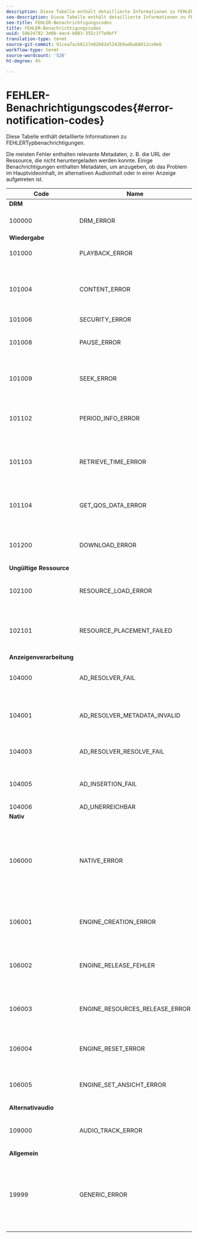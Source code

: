 ```yaml
---
description: Diese Tabelle enthält detaillierte Informationen zu FEHLERTypbenachrichtigungen.
seo-description: Diese Tabelle enthält detaillierte Informationen zu FEHLERTypbenachrichtigungen.
seo-title: FEHLER-Benachrichtigungscodes
title: FEHLER-Benachrichtigungscodes
uuid: 50624782-3d0b-4ac4-b883-355c1f7e9bff
translation-type: tm+mt
source-git-commit: 91cea7acb8127e02b82e5242b9ad6ab0d12ce0eb
workflow-type: tm+mt
source-wordcount: '526'
ht-degree: 4%

---
```



# FEHLER-Benachrichtigungscodes{#error-notification-codes}

Diese Tabelle enthält detaillierte Informationen zu FEHLERTypbenachrichtigungen.

<!--<a id="section_D29404228F5E4B818642CBA6A0D39546"></a>-->

Die meisten Fehler enthalten relevante Metadaten, z. B. die URL der Ressource, die nicht heruntergeladen werden konnte. Einige Benachrichtigungen enthalten Metadaten, um anzugeben, ob das Problem im Hauptvideoinhalt, im alternativen Audioinhalt oder in einer Anzeige aufgetreten ist.

<table frame="all" colsep="1" rowsep="1" id="table_8B61210A406A45ACBE37FC29729DDE22"> 
 <thead> 
  <tr rowsep="1"> 
   <th colname="1" class="entry"> Code </th> 
   <th colname="2" class="entry"> Name </th> 
   <th colname="3" class="entry"> InnerNotification </th> 
   <th colname="4" class="entry"> Metadatenschlüssel </th> 
   <th colname="5" class="entry"> Kommentare </th> 
  </tr> 
 </thead>
 <tbody> 
  <tr rowsep="1"> 
   <td colname="1"><b>DRM</b> </td> 
   <td colname="2"> </td> 
   <td colname="3"> </td> 
   <td colname="4"> </td> 
   <td colname="5"> </td> 
  </tr> 
  <tr rowsep="1"> 
   <td colname="1"><span class="codeph"> 100000  </span> </td> 
   <td colname="2"><span class="codeph"> DRM_ERROR  </span> </td> 
   <td colname="3"> </td> 
   <td colname="4"><span class="codeph"> MAJOR_DRM_CODE  </span><span class="codeph"> MINOR_DRM_CODE  </span><span class="codeph"> BESCHREIBUNG  </span> </td> 
   <td colname="5">Siehe auch 106000 (
     <span class="codeph"> NATIVE_ERROR</span>).
   </td> 
  </tr> 
  <tr rowsep="1"> 
   <td colname="1"><b>Wiedergabe</b> </td> 
   <td colname="2"> </td> 
   <td colname="3"> </td> 
   <td colname="4"> </td> 
   <td colname="5"> </td> 
  </tr> 
  <tr rowsep="1"> 
   <td colname="1"><span class="codeph"> 101000  </span> </td> 
   <td colname="2"><span class="codeph"> PLAYBACK_ERROR  </span> </td> 
   <td colname="3"> <p>Keines </p> </td> 
   <td colname="4"><span class="codeph"> BESCHREIBUNG  </span> </td> 
   <td colname="5"> </td> 
  </tr> 
  <tr rowsep="1"> 
   <td colname="1"><span class="codeph"> 101004  </span> </td> 
   <td colname="2"><span class="codeph"> CONTENT_ERROR  </span> </td> 
   <td colname="3"><span class="codeph"> DOWNLOAD_ERROR  </span> </td> 
   <td colname="4"> </td> 
   <td colname="5"> <p>Beim Herunterladen eines Fragments oder Segments (sowohl Video als auch Audio) ist ein Fehler aufgetreten. </p> </td> 
  </tr> 
  <tr rowsep="1"> 
   <td colname="1"><span class="codeph"> 101006  </span> </td> 
   <td colname="2"><span class="codeph"> SECURITY_ERROR  </span> </td> 
   <td colname="3"> </td> 
   <td colname="4"><span class="codeph"> URL  </span> </td> 
   <td colname="5"> </td> 
  </tr> 
  <tr rowsep="1"> 
   <td colname="1"><span class="codeph"> 101008</span> </td> 
   <td colname="2"><span class="codeph"> PAUSE_ERROR  </span> </td> 
   <td colname="3"> Keines </td> 
   <td colname="4"> <span class="codeph"> BESCHREIBUNG  </span> </td> 
   <td colname="5"> <p>Beim Durchführen eines Pausenvorgangs ist ein Fehler aufgetreten. </p> </td> 
  </tr> 
  <tr rowsep="1"> 
   <td colname="1"><span class="codeph"> 101009  </span> </td> 
   <td colname="2"><span class="codeph"> SEEK_ERROR  </span> </td> 
   <td colname="3"> Keines </td> 
   <td colname="4"><span class="codeph"> NATIVE_ERROR_CODE  </span><span class="codeph"> DESIRED_SEEK_POSITION  </span><span class="codeph"> DESIRED_SEEK_PERIOD  </span> </td> 
   <td colname="5"> <p>Beim Durchführen eines Suchvorgangs ist ein Fehler aufgetreten. </p> </td> 
  </tr> 
  <tr rowsep="1"> 
   <td colname="1"><span class="codeph"> 101102  </span> </td> 
   <td colname="2"><span class="codeph"> PERIOD_INFO_ERROR  </span> </td> 
   <td colname="3"> Keines </td> 
   <td colname="4"><span class="codeph"> BESCHREIBUNG  </span> </td> 
   <td colname="5"> <p>Beim Abrufen von Informationen zu einem Inhaltszeitraum ist ein Fehler aufgetreten. </p> </td> 
  </tr> 
  <tr rowsep="1"> 
   <td colname="1"><span class="codeph"> 101103  </span> </td> 
   <td colname="2"><span class="codeph"> RETRIEVE_TIME_ERROR  </span> </td> 
   <td colname="3"> Keines </td> 
   <td colname="4"><span class="codeph"> BESCHREIBUNG  </span> </td> 
   <td colname="5"> <p>Beim Versuch, die Wiedergabeposition abzurufen, ist ein Fehler aufgetreten. </p> </td> 
  </tr> 
  <tr rowsep="1"> 
   <td colname="1"><span class="codeph"> 101104  </span> </td> 
   <td colname="2"><span class="codeph"> GET_QOS_DATA_ERROR  </span> </td> 
   <td colname="3"> Keines </td> 
   <td colname="4"><span class="codeph"> BESCHREIBUNG  </span> </td> 
   <td colname="5"> <p>Beim Versuch, die Servicequalitätsinformationen abzurufen, ist ein Fehler aufgetreten. </p> </td> 
  </tr> 
  <tr rowsep="1"> 
   <td colname="1"><span class="codeph"> 101200  </span> </td> 
   <td colname="2"><span class="codeph"> DOWNLOAD_ERROR  </span> </td> 
   <td colname="3"> Keines </td> 
   <td colname="4"><span class="codeph"> URL  </span> </td> 
   <td colname="5"> <p>Beim Versuch, Daten herunterzuladen, ist ein Fehler aufgetreten. </p> </td> 
  </tr> 
  <tr rowsep="1"> 
   <td colname="1"><b>Ungültige Ressource  </b> </td> 
   <td colname="2"> </td> 
   <td colname="3"> </td> 
   <td colname="4"> </td> 
   <td colname="5"> </td> 
  </tr> 
  <tr rowsep="1"> 
   <td colname="1"><span class="codeph"> 102100  </span> </td> 
   <td colname="2"><span class="codeph"> RESOURCE_LOAD_ERROR  </span> </td> 
   <td colname="3"> Keines </td> 
   <td colname="4"><span class="codeph"> BESCHREIBUNG  </span><span class="codeph"> RESSOURCE  </span> </td> 
   <td colname="5"> <p>Beim Laden eines Ressourcenelements ist ein Fehler aufgetreten. </p> </td> 
  </tr> 
  <tr rowsep="1"> 
   <td colname="1"><span class="codeph"> 102101  </span> </td> 
   <td colname="2"><span class="codeph"> RESOURCE_PLACEMENT_FAILED  </span> </td> 
   <td colname="3"> Keines </td> 
   <td colname="4"><span class="codeph"> CONTENT_ID  </span> </td> 
   <td colname="5"> <p>Beim Platzieren einer Ressource in der Zeitleiste der Wiedergabe ist ein Fehler aufgetreten. </p> </td> 
  </tr> 
  <tr rowsep="1"> 
   <td colname="1"><b>Anzeigenverarbeitung  </b> </td> 
   <td colname="2"> </td> 
   <td colname="3"> </td> 
   <td colname="4"> </td> 
   <td colname="5"> </td> 
  </tr> 
  <tr rowsep="1"> 
   <td colname="1"><span class="codeph"> 104000  </span> </td> 
   <td colname="2"><span class="codeph"> AD_RESOLVER_FAIL  </span> </td> 
   <td colname="3"><span class="codeph"> AD_METADATA_INVALID  </span><span class="codeph"> AD_RESOLVER_INITIALIZATION_FAIL  </span><span class="codeph"> AD_RESOLVER_RESOLVE_FAIL  </span><span class="codeph"> AD_RESOLVER_SERVER_UNERREICHBAR  </span> </td> 
   <td colname="4"> Keines </td> 
   <td colname="5"> Keines </td> 
  </tr> 
  <tr rowsep="1"> 
   <td colname="1"><span class="codeph"> 104001  </span> </td> 
   <td colname="2"><span class="codeph"> AD_RESOLVER_METADATA_INVALID  </span> </td> 
   <td colname="3"> <p>Keines </p> </td> 
   <td colname="4"> </td> 
   <td colname="5"> <p>Die Anzeigenauflösung ist aufgrund eines ungültigen Ad-Metadaten-Formats fehlgeschlagen. </p> </td> 
  </tr> 
  <tr rowsep="1"> 
   <td colname="1"><span class="codeph"> 104003  </span> </td> 
   <td colname="2"><span class="codeph"> AD_RESOLVER_RESOLVE_FAIL  </span> </td> 
   <td colname="3"> Keines </td> 
   <td colname="4"><span class="codeph"> NATIVE_ERROR_CODE  </span> </td> 
   <td colname="5"> <p>Anzeigen-Plugin konnte keine Anzeigen auflösen. </p> </td> 
  </tr> 
  <tr rowsep="1"> 
   <td colname="1"><span class="codeph"> 104005  </span> </td> 
   <td colname="2"><span class="codeph"> AD_INSERTION_FAIL  </span> </td> 
   <td colname="3">Keines</td> 
   <td colname="4"><span class="codeph"> PROPOSED_AD_BREAK</span> </td> 
   <td colname="5"> <p>Die Phase der Anzeigenauflösung ist fehlgeschlagen. </p> </td> 
  </tr> 
  <tr rowsep="1"> 
   <td colname="1"><span class="codeph"> 104006  </span> </td> 
   <td colname="2"><span class="codeph"> AD_UNERREICHBAR  </span> </td> 
   <td colname="3"> Keines </td> 
   <td colname="4"> Keines </td> 
   <td colname="5"> </td> 
  </tr> 
  <tr rowsep="1"> 
   <td colname="1"><b>Nativ</b> </td> 
   <td colname="2"> </td> 
   <td colname="3"> </td> 
   <td colname="4"> </td> 
   <td colname="5"> </td> 
  </tr> 
  <tr rowsep="1"> 
   <td colname="1"><span class="codeph"> 106000  </span> </td> 
   <td colname="2"><span class="codeph"> NATIVE_ERROR  </span> </td> 
   <td colname="3"> Keines </td> 
   <td colname="4"><span class="codeph"> RUNTIME_</span> <span class="codeph"> CODERUNTIME_CODE_</span> <span class="codeph"> MESSAGERESOURCE_</span> <span class="codeph"> URLRESOURCE_</span> <span class="codeph"> TYPERESOURCE_ID</span> <p><b>DRM-Details:</b> </p> <span class="codeph"> DRM_ERROR_</span> <span class="codeph"> STRINGRUNTIME_SUBERROR_CODE</span> </td> 
   <td colname="5"> <p>Die AVE-Bibliothek der unteren Ebene hat einen Fehler ausgegeben. </p> <p>Informationen zu den Werten für diese Metadatenschlüssel finden Sie unter <a href="../../c-psdk-dhls-1.4-events-and-notifications/notification-codes/c-psdk-dhls-1.4-native-error-summary.md" format="html" scope="external"> Details für die NATIVE_ERROR-Benachrichtigungen</a>. </p> </td> 
  </tr> 
  <tr rowsep="1"> 
   <td colname="1"><span class="codeph"> 106001  </span> </td> 
   <td colname="2"><span class="codeph"> ENGINE_CREATION_ERROR  </span> </td> 
   <td colname="3"> Keines </td> 
   <td colname="4"><span class="codeph"> BESCHREIBUNG  </span> </td> 
   <td colname="5"> <p>Beim Instanziieren der AVE-Bibliothek auf niedriger Ebene ist ein Fehler aufgetreten. </p> </td> 
  </tr> 
  <tr rowsep="1"> 
   <td colname="1"><span class="codeph"> 106002  </span> </td> 
   <td colname="2"><span class="codeph"> ENGINE_RELEASE_FEHLER  </span> </td> 
   <td colname="3"> Keines </td> 
   <td colname="4"><span class="codeph"> BESCHREIBUNG  </span> </td> 
   <td colname="5"> <p>Beim Freigeben der Bibliothek der unteren Ebene in AVE ist ein Fehler aufgetreten. </p> </td> 
  </tr> 
  <tr rowsep="1"> 
   <td colname="1"><span class="codeph"> 106003  </span> </td> 
   <td colname="2"><span class="codeph"> ENGINE_RESOURCES_RELEASE_ERROR  </span> </td> 
   <td colname="3"> Keines </td> 
   <td colname="4"><span class="codeph"> BESCHREIBUNG  </span> </td> 
   <td colname="5"> <p>Beim Freigeben der von der AVE-Bibliothek verwendeten GPU-Ressourcen ist ein Fehler aufgetreten. </p> </td> 
  </tr> 
  <tr rowsep="1"> 
   <td colname="1"><span class="codeph"> 106004  </span> </td> 
   <td colname="2"><span class="codeph"> ENGINE_RESET_ERROR  </span> </td> 
   <td colname="3"> Keines </td> 
   <td colname="4"><span class="codeph"> BESCHREIBUNG  </span> </td> 
   <td colname="5"> <p>Beim Zurücksetzen der AVE-Bibliothek ist ein Fehler aufgetreten. </p> </td> 
  </tr> 
  <tr rowsep="1"> 
   <td colname="1"><span class="codeph"> 106005  </span> </td> 
   <td colname="2"><span class="codeph"> ENGINE_SET_ANSICHT_ERROR  </span> </td> 
   <td colname="3"> Keines </td> 
   <td colname="4"><span class="codeph"> BESCHREIBUNG  </span> </td> 
   <td colname="5"> <p>Beim Anhängen einer Ansicht an die AVE-Bibliothek ist ein Fehler aufgetreten. </p> </td> 
  </tr> 
  <tr rowsep="1"> 
   <td colname="1"><b>Alternativaudio</b> </td> 
   <td colname="2"> </td> 
   <td colname="3"> </td> 
   <td colname="4"> </td> 
   <td colname="5"> </td> 
  </tr> 
  <tr rowsep="1"> 
   <td colname="1"><span class="codeph"> 109000  </span> </td> 
   <td colname="2"><span class="codeph"> AUDIO_TRACK_ERROR  </span> </td> 
   <td colname="3"><span class="codeph"> DOWNLOAD_ERROR  </span> </td> 
   <td colname="4"><span class="codeph"> AUDIO_TRACK_NAME  </span><span class="codeph"> AUDIO_TRACK_LANGUAGE  </span> </td> 
   <td colname="5"> <p>Es ist ein Fehler im Zusammenhang mit einer Audiospur aufgetreten. </p> </td> 
  </tr> 
  <tr rowsep="1"> 
   <td colname="1"><b>Allgemein</b> </td> 
   <td colname="2"> </td> 
   <td colname="3"> </td> 
   <td colname="4"> </td> 
   <td colname="5"> </td> 
  </tr> 
  <tr rowsep="0"> 
   <td colname="1"><span class="codeph"> 19999  </span> </td> 
   <td colname="2"><span class="codeph"> GENERIC_ERROR  </span> </td> 
   <td colname="3"> Keines </td> 
   <td colname="4"> Keines </td> 
   <td colname="5"> <p>Markiert ein generisches Ereignis mit einem Fehler. Nicht tatsächlich ausgestellt von TVSDK. Es ist nur ein Marker für das Ende des Bereichs der numerischen Ereignisse, die TVSDK-Fehler. </p> </td> 
  </tr> 
 </tbody> 
</table>


